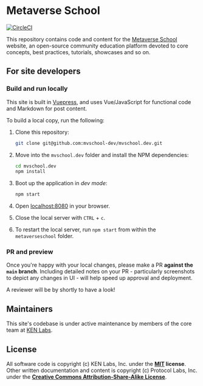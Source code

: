 # Metaverse School

[![CircleCI](https://circleci.com/gh/mvschool-dev/mvschool.dev/tree/main.svg?style=svg)](https://circleci.com/gh/kenlabs/metaverse-school/tree/main)

This repository contains code and content for the [Metaverse School](https://mvschool.dev) website, an open-source community education platform devoted to core concepts, best practices, tutorials, showcases and so on.

## For site developers

### Build and run locally

This site is built in [Vuepress](https://vuepress.vuejs.org/guide/), and uses Vue/JavaScript for functional code and Markdown for post content.

To build a local copy, run the following:

1. Clone this repository:

   ```bash
   git clone git@github.com:mvschool-dev/mvschool.dev.git
   ```

1. Move into the `mvschool.dev` folder and install the NPM dependencies:

   ```bash
   cd mvschool.dev
   npm install
   ```

1. Boot up the application in _dev mode_:

   ```bash
   npm start
   ```

1. Open [localhost:8080](http://localhost:8080) in your browser.
1. Close the local server with `CTRL` + `c`.
1. To restart the local server, run `npm start` from within the `metaverseschool` folder.

### PR and preview

Once you're happy with your local changes, please make a PR **against the `main` branch**. Including detailed notes on your PR - particularly screenshots to depict any changes in UI - will help speed up approval and deployment.

A reviewer will be by shortly to have a look!

## Maintainers

This site's codebase is under active maintenance by members of the core team at [KEN Labs](https://kenlabs.io/).

## License

All software code is copyright (c) KEN Labs, Inc. under the **[MIT](LICENSE) license**. Other written documentation and content is copyright (c) Protocol Labs, Inc. under the [**Creative Commons Attribution-Share-Alike License**](https://creativecommons.org/licenses/by/4.0/).
